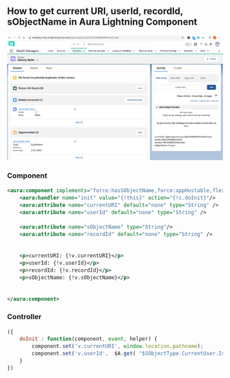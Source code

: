 ## How to get current URI, userId, recordId, sObjectName in Aura Lightning Component

![uri info](img/get-current-uri-2.png)


### Component

``` xml
<aura:component implements="force:hasSObjectName,force:appHostable,flexipage:availableForAllPageTypes,flexipage:availableForRecordHome,force:hasRecordId,forceCommunity:availableForAllPageTypes,force:lightningQuickAction" access="global" >
    <aura:handler name="init" value="{!this}" action="{!c.doInit}"/>
    <aura:attribute name="currentURI" default="none" type="String" />
    <aura:attribute name="userId" default="none" type="String" />
    
    <aura:attribute name="sObjectName" type="String"/>
    <aura:attribute name="recordId" default="none" type="String" />
    
    
    <p>currentURI: {!v.currentURI}</p>
    <p>userId: {!v.userId}</p>
    <p>recordId: {!v.recordId}</p>
    <p>sObjectName: {!v.sObjectName}</p>
    
    
</aura:component>
```

### Controller

```js
({
	doInit : function(component, event, helper) {
        component.set('v.currentURI', window.location.pathname);
        component.set('v.userId',  $A.get( "$SObjectType.CurrentUser.Id" ));
	}
})

```
